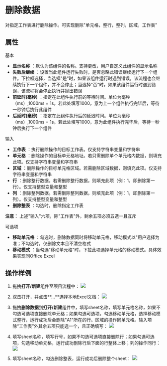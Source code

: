 # 删除数据

对指定工作表进行删除操作。可实现删除&quot;单元格，整行，整列，区域，工作表&quot;

## 属性
基本
- **显示名称** ：默认为该组件的名称。支持更改，用户自定义此组件的显示名称
- **失败后继续** ：设置当此组件运行失败时，是否忽略此错误继续运行下一个组件。下拉框选择，当选择"是"时，如果该组件运行时遇到错误，该流程也会继续执行下一个组件，并不会停止；当选择"否"时，如果该组件运行时遇到错误，该流程将会停止执行并抛出错误
- **前延时(毫秒)** ：指定在此组件执行前的等待时间。单位为毫秒（ms）,1000ms = 1s。若此处填写1000，意为上一个组件执行完毕后，等待一秒钟后执行此组件
- **后延时(毫秒)** ：指定在此组件执行后的延迟时间。单位为毫秒（ms）,1000ms = 1s。若此处填写1000，意为此组件执行完毕后，等待一秒钟后执行下一个组件


输入

- **工作表** ：执行删除操作的目标工作表。仅支持字符串变量和字符串
- **单元格** ：删除操作的目标单元格地址。若只需删除单个单元格内数据，则填充此项。仅支持字符串变量和字符串
- **区域** ：删除操作的目标单元格区域。若需删除区域数据，则填充此项。仅支持字符串变量和字符串
- **行** ：删除整行数据。若需删除整行数据，则填充此项（例：1，即删除第一行）。仅支持整型变量和整型
- **列** ：删除整列数据。若需删除整列数据，则填充此项（例：1，即删除第一列）。仅支持整型变量和整型
- **删除整表** ：勾选时，删除指定工作表

**注意：** 上述&quot;输入&quot;六项，除&quot;工作表&quot;外，剩余五项必须五选一且互斥

可选项

- **移动单元格** ：勾选时，删除数据同时将移动单元格，移动模式以&quot;用户选择为准；不勾选时，仅删除文本且不清空格式
- **移动模式** ：当勾选&quot;移动单元格&quot;时，下拉此项选择单元格的移动模式。具体效果实现同Office Excel

## 操作样例

1. 拖拽**打开/新建**组件至项目流程中：
![](https://docimages.blob.core.chinacloudapi.cn/images/Activities/OpenExcel1.png)

2. 双击打开，并点击**...**选择本地Excel文档：
![](https://docimages.blob.core.chinacloudapi.cn/images/Activities/OpenExcel2.png)

3. 拖拽**删除数据**到**打开/新建**组件中，填写sheet名称，填写单元格名称，如果不勾选可选项直接删除单元格；如果勾选可选项，勾选移动单元格，选择移动模式整行，运行成功后会删除"A1"所在的行。区域的操作同单元格。输入项除“工作表”外其余五项只能选一个，且正确填写：
![](https://docimages.blob.core.chinacloudapi.cn/images/Activities/Delete1.png)

4. 填写sheet名称，填写行号，如果不勾选可选项直接删除行；如果勾选可选项，勾选移动单元格，运行成功删除行后下面的行整体上移；列的操作同行：
![](https://docimages.blob.core.chinacloudapi.cn/images/Activities/Delete2.png)

5. 填写sheet名称，勾选删除整表，运行成功后删除整个sheet：
![](https://docimages.blob.core.chinacloudapi.cn/images/Activities/Delete3.png)